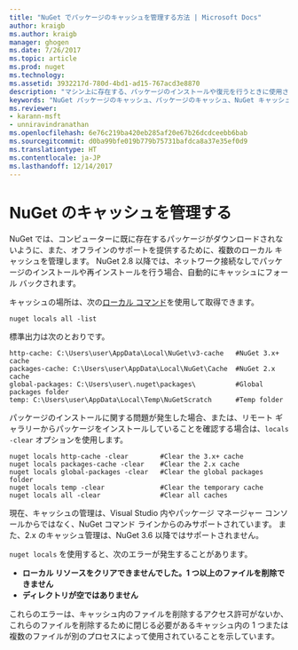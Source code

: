 ```yaml
---
title: "NuGet でパッケージのキャッシュを管理する方法 | Microsoft Docs"
author: kraigb
ms.author: kraigb
manager: ghogen
ms.date: 7/26/2017
ms.topic: article
ms.prod: nuget
ms.technology: 
ms.assetid: 3932217d-780d-4bd1-ad15-767acd3e8870
description: "マシン上に存在する、パッケージのインストールや復元を行うときに使用されるさまざまな NuGet パッケージのキャッシュを管理する方法です。"
keywords: "NuGet パッケージのキャッシュ、パッケージのキャッシュ、NuGet キャッシュ、キャッシュの管理、ローカル NuGet キャッシュ、グローバル NuGet キャッシュ、NuGet ローカル コマンド、キャッシュのクリア"
ms.reviewer:
- karann-msft
- unniravindranathan
ms.openlocfilehash: 6e76c219ba420eb285af20e67b26dcdceebb6bab
ms.sourcegitcommit: d0ba99bfe019b779b75731bafdca8a37e35ef0d9
ms.translationtype: HT
ms.contentlocale: ja-JP
ms.lasthandoff: 12/14/2017
---
```

# <a name="managing-the-nuget-cache"></a>NuGet のキャッシュを管理する

NuGet では、コンピューターに既に存在するパッケージがダウンロードされないように、また、オフラインのサポートを提供するために、複数のローカル キャッシュを管理します。 NuGet 2.8 以降では、ネットワーク接続なしでパッケージのインストールや再インストールを行う場合、自動的にキャッシュにフォール バックされます。

キャッシュの場所は、次の[ローカル コマンド](../tools/cli-ref-locals.md)を使用して取得できます。

```
nuget locals all -list
```

標準出力は次のとおりです。

    http-cache: C:\Users\user\AppData\Local\NuGet\v3-cache   #NuGet 3.x+ cache
    packages-cache: C:\Users\user\AppData\Local\NuGet\Cache  #NuGet 2.x cache
    global-packages: C:\Users\user\.nuget\packages\          #Global packages folder
    temp: C:\Users\user\AppData\Local\Temp\NuGetScratch      #Temp folder

パッケージのインストールに関する問題が発生した場合、または、リモート ギャラリーからパッケージをインストールしていることを確認する場合は、`locals -clear` オプションを使用します。

```
nuget locals http-cache -clear        #Clear the 3.x+ cache
nuget locals packages-cache -clear    #Clear the 2.x cache
nuget locals global-packages -clear   #Clear the global packages folder
nuget locals temp -clear              #Clear the temporary cache
nuget locals all -clear               #Clear all caches
```

現在、キャッシュの管理は、Visual Studio 内やパッケージ マネージャー コンソールからではなく、NuGet コマンド ラインからのみサポートされています。 また、2.x のキャッシュ管理は、NuGet 3.6 以降ではサポートされません。

`nuget locals` を使用すると、次のエラーが発生することがあります。

* **ローカル リソースをクリアできませんでした。1 つ以上のファイルを削除できません**
* **ディレクトリが空ではありません**

これらのエラーは、キャッシュ内のファイルを削除するアクセス許可がないか、これらのファイルを削除するために閉じる必要があるキャッシュ内の 1 つまたは複数のファイルが別のプロセスによって使用されていることを示しています。
